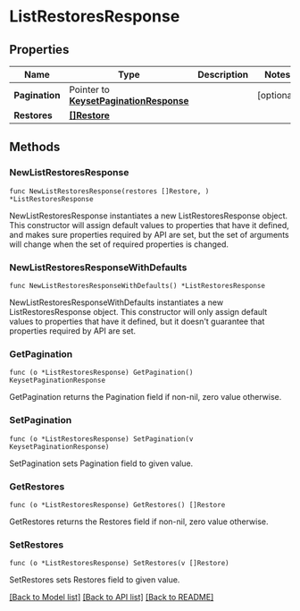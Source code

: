 # ListRestoresResponse

## Properties

Name | Type | Description | Notes
------------ | ------------- | ------------- | -------------
**Pagination** | Pointer to [**KeysetPaginationResponse**](KeysetPaginationResponse.md) |  | [optional] 
**Restores** | [**[]Restore**](Restore.md) |  | 

## Methods

### NewListRestoresResponse

`func NewListRestoresResponse(restores []Restore, ) *ListRestoresResponse`

NewListRestoresResponse instantiates a new ListRestoresResponse object.
This constructor will assign default values to properties that have it defined,
and makes sure properties required by API are set, but the set of arguments
will change when the set of required properties is changed.

### NewListRestoresResponseWithDefaults

`func NewListRestoresResponseWithDefaults() *ListRestoresResponse`

NewListRestoresResponseWithDefaults instantiates a new ListRestoresResponse object.
This constructor will only assign default values to properties that have it defined,
but it doesn't guarantee that properties required by API are set.

### GetPagination

`func (o *ListRestoresResponse) GetPagination() KeysetPaginationResponse`

GetPagination returns the Pagination field if non-nil, zero value otherwise.

### SetPagination

`func (o *ListRestoresResponse) SetPagination(v KeysetPaginationResponse)`

SetPagination sets Pagination field to given value.

### GetRestores

`func (o *ListRestoresResponse) GetRestores() []Restore`

GetRestores returns the Restores field if non-nil, zero value otherwise.

### SetRestores

`func (o *ListRestoresResponse) SetRestores(v []Restore)`

SetRestores sets Restores field to given value.


[[Back to Model list]](../README.md#documentation-for-models) [[Back to API list]](../README.md#documentation-for-api-endpoints) [[Back to README]](../README.md)


